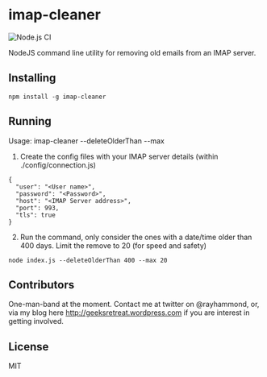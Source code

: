 # imap-cleaner
![Node.js CI](https://github.com/rheh/imap-cleaner/workflows/Node.js%20CI/badge.svg)

NodeJS command line utility for removing old emails from an IMAP server.

## Installing

`npm install -g imap-cleaner`

## Running

Usage: imap-cleaner --deleteOlderThan <num> --max <num>

1) Create the config files with your IMAP server details (within ./config/connection.js)

```
{
  "user": "<User name>",
  "password": "<Password>",
  "host": "<IMAP Server address>",
  "port": 993,
  "tls": true
}
```

2) Run the command, only consider the ones with a date/time older than 400 days.  Limit the remove to 20 (for speed and safety)

```
node index.js --deleteOlderThan 400 --max 20
```

## Contributors

One-man-band at the moment.  Contact me at twitter on @rayhammond, or, via my blog here http://geeksretreat.wordpress.com if you are interest in getting involved.

## License

MIT
